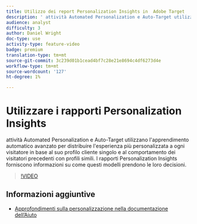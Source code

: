 ```yaml
---
title: Utilizzo dei report Personalization Insights in  Adobe Target
description: ' attività Automated Personalization e Auto-Target utilizzano l''apprendimento automatico avanzato per distribuire l''esperienza più personalizzata a ogni visitatore in base al suo profilo cliente singolo e al comportamento dei visitatori precedenti con profili simili. I rapporti Personalization Insights forniscono informazioni su come questi modelli prendono le loro decisioni.'
audience: analyst
difficulty: 3
author: Daniel Wright
doc-type: use
activity-type: feature-video
badge: premium
translation-type: tm+mt
source-git-commit: 3c239d01b1cead4bf7c28e21e8694c4df6273d4e
workflow-type: tm+mt
source-wordcount: '127'
ht-degree: 1%

---
```



# Utilizzare i rapporti Personalization Insights

 attività Automated Personalization e Auto-Target utilizzano l&#39;apprendimento automatico avanzato per distribuire l&#39;esperienza più personalizzata a ogni visitatore in base al suo profilo cliente singolo e al comportamento dei visitatori precedenti con profili simili. I rapporti Personalization Insights forniscono informazioni su come questi modelli prendono le loro decisioni.

>[!VIDEO](https://video.tv.adobe.com/v/25601/?quality=12)

## Informazioni aggiuntive

* [Approfondimenti sulla personalizzazione nella documentazione dell’Aiuto](https://docs.adobe.com/content/help/en/target/using/reports/insights/personalization-insights-reports.html)